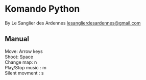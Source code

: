 Komando Python
==============

By Le Sanglier des Ardennes <lesanglierdesardennes@gmail.com>

Manual 
------

Move: Arrow keys  
Shoot: Space  
Change map: n  
Play/Stop music : m  
Silent movment : s   
